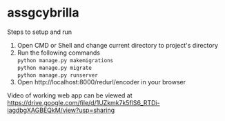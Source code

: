 # assgcybrilla
Steps to setup and run
1. Open CMD or Shell and change current directory to project's directory
2. Run the following commands <br>
`python manage.py makemigrations`<br>
`python manage.py migrate`<br>
`python manage.py runserver`
1. Open http://localhost:8000/redurl/encoder in your browser

Video of working web app can be viewed at https://drive.google.com/file/d/1UZkmk7k5flS6_RTDi-iagdbgXAGBEQkM/view?usp=sharing